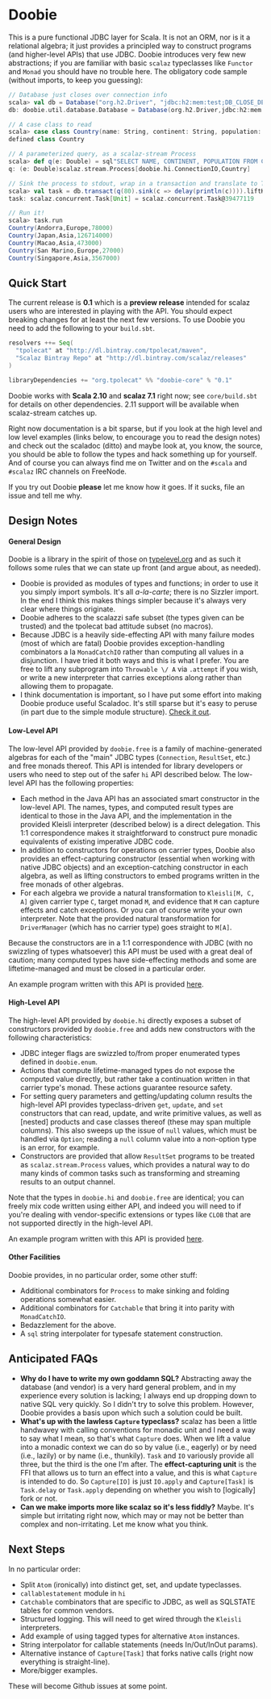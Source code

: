 # Doobie

This is a pure functional JDBC layer for Scala. It is not an ORM, nor is it a relational algebra; it just provides a principled way to construct programs (and higher-level APIs) that use JDBC. Doobie introduces very few new abstractions; if you are familiar with basic `scalaz` typeclasses like `Functor` and `Monad` you should have no trouble here. The obligatory code sample (without imports, to keep you guessing):

```scala
// Database just closes over connection info
scala> val db = Database("org.h2.Driver", "jdbc:h2:mem:test;DB_CLOSE_DELAY=-1", "sa", "")
db: doobie.util.database.Database = Database(org.h2.Driver,jdbc:h2:mem:test;DB_CLOSE_DELAY=-1,sa,)

// A case class to read
scala> case class Country(name: String, continent: String, population: Int)
defined class Country

// A parameterized query, as a scalaz-stream Process
scala> def q(e: Double) = sql"SELECT NAME, CONTINENT, POPULATION FROM COUNTRY WHERE LIFEEXPECTANCY >= $e".process[Country]
q: (e: Double)scalaz.stream.Process[doobie.hi.ConnectionIO,Country]

// Sink the process to stdout, wrap in a transaction and translate to Task
scala> val task = db.transact(q(80).sink(c => delay(println(c)))).liftK[Task]
task: scalaz.concurrent.Task[Unit] = scalaz.concurrent.Task@39477119

// Run it!
scala> task.run
Country(Andorra,Europe,78000)
Country(Japan,Asia,126714000)
Country(Macao,Asia,473000)
Country(San Marino,Europe,27000)
Country(Singapore,Asia,3567000)
```

## Quick Start

The current release is **0.1** which is a **preview release** intended for scalaz users who are interested in playing with the API. You should expect breaking changes for at least the next few versions. To use Doobie you need to add the following to your `build.sbt`.

```scala
resolvers ++= Seq(
  "tpolecat" at "http://dl.bintray.com/tpolecat/maven",
  "Scalaz Bintray Repo" at "http://dl.bintray.com/scalaz/releases"
)

libraryDependencies += "org.tpolecat" %% "doobie-core" % "0.1"
```

Doobie works with **Scala 2.10** and **scalaz 7.1** right now; see `core/build.sbt` for details on other dependencies. 2.11 support will be available when scalaz-stream catches up.

Right now documentation is a bit sparse, but if you look at the high level and low level examples (links below, to encourage you to read the design notes) and check out the scaladoc (ditto) and maybe look at, you know, the source, you should be able to follow the types and hack something up for yourself. And of course you can always find me on Twitter and on the `#scala` and `#scalaz` IRC channels on FreeNode.

If you try out Doobie **please** let me know how it goes. If it sucks, file an issue and tell me why. 


## Design Notes

#### General Design

Doobie is a library in the spirit of those on [typelevel.org](http://typelevel.org) and as such it follows some rules that we can state up front (and argue about, as needed).

- Doobie is provided as modules of types and functions; in order to use it you simply import symbols. It's all *a-la-carte*; there is no Sizzler import. In the end I think this makes things simpler because it's always very clear where things originate.
- Doobie adheres to the scalazzi safe subset (the types given can be trusted) and the tpolecat bad attitude subset (no macros).
- Because JDBC is a heavily side-effecting API with many failure modes (most of which are fatal) Doobie provides exception-handling combinators a la `MonadCatchIO` rather than computing all values in a disjunction. I have tried it both ways and this is what I prefer. You are free to lift any subprogram into `Throwable \/ A` via `.attempt` if you wish, or write a new interpreter that carries exceptions along rather than allowing them to propagate.
- I think documentation is important, so I have put some effort into making Doobie produce useful Scaladoc. It's still sparse but it's easy to peruse (in part due to the simple module structure). [Check it out](http://tpolecat.github.io/doc/doobie/0.1/api/index.html).

#### Low-Level API

The low-level API provided by `doobie.free` is a family of machine-generated algebras for each of the "main" JDBC types (`Connection`, `ResultSet`, etc.) and free monads thereof. This API is intended for library developers or users who need to step out of the safer `hi` API described below. The low-level API has the following properties:

- Each method in the Java API has an associated smart constructor in the low-level API. The names, types, and computed result types are identical to those in the Java API, and the implementation in the provided Kleisli interpreter (described below) is a direct delegation. This 1:1 correspondence makes it  straightforward to construct pure monadic equivalents of existing imperative JDBC code.
- In addition to constructors for operations on carrier types, Doobie also provides an effect-capturing constructor (essential when working with native JDBC objects) and an exception-catching constructor in each algebra, as well as lifting constructors to embed programs written in the free monads of other algebras.
- For each algebra we provide a natural transformation to `Kleisli[M, C, A]` given carrier type `C`, target monad `M`, and evidence that `M` can capture effects and catch exceptions. Or you can of course write your own interpreter. Note that the provided natural transformation for `DriverManager` (which has no carrier type) goes straight to `M[A]`.

Because the constructors are in a 1:1 correspondence with JDBC (with no swizzling of types whatsoever) this API must be used with a great deal of caution; many computed types have side-effecting methods and some are liftetime-managed and must be closed in a particular order.

An example program written with this API is provided [here](example/src/main/scala/example/FreeUsage.scala).

#### High-Level API

The high-level API provided by `doobie.hi` directly exposes a subset of constructors provided by `doobie.free` and adds new constructors with the following characteristics:

- JDBC integer flags are swizzled to/from proper enumerated types defined in `doobie.enum`.
- Actions that compute lifetime-managed types do not expose the computed value directly, but rather take a continuation written in that carrier type's monad. These actions guarantee resource safety.
- For setting query parameters and getting/updating column results the high-level API provides typeclass-driven `get`, `update`, and `set` constructors that can read, update, and write primitive values, as well as [nested] products and case classes thereof (these may span multiple columns). This also sweeps up the issue of `null` values, which must be handled via `Option`; reading a `null` column value into a non-option type is an error, for example.
- Constructors are provided that allow `ResultSet` programs to be treated as `scalaz.stream.Process` values, which provides a natural way to do many kinds of common tasks such as transforming and streaming results to an output channel.

Note that the types in `doobie.hi` and `doobie.free` are identical; you can freely mix code written using either API, and indeed you will need to if you're dealing with vendor-specific extensions or types like `CLOB` that are not supported directly in the high-level API.

An example program written with this API is provided [here](example/src/main/scala/example/HiUsage.scala).

#### Other Facilities

Doobie provides, in no particular order, some other stuff:

- Additional combinators for `Process` to make sinking and folding operations somewhat easier.
- Additional combinators for `Catchable` that bring it into parity with `MonadCatchIO`. 
- Bedazzlement for the above.
- A `sql` string interpolater for typesafe statement construction.

## Anticipated FAQs

- **Why do I have to write my own goddamn SQL?** Abstracting away the database (and vendor) is a very hard general problem, and in my experience every solution is lacking; I always end up dropping down to native SQL very quickly. So I didn't try to solve this problem. However, Doobie provides a basis upon which such a solution could be built.
- **What's up with the lawless `Capture` typeclass?** scalaz has been a little handwavey with calling conventions for monadic unit and I need a way to say what I mean, so that's what `Capture` does. When we lift a value into a monadic context we can do so by value (i.e., eagerly) or by need (i.e., lazily) or by name (i.e., thunkily). `Task` and `IO` variously provide all three, but the third is the one I'm after. The **effect-capturing unit** is the FFI that allows us to turn an effect into a value, and this is what `Capture` is intended to do. So `Capture[IO]` is just `IO.apply` and `Capture[Task]` is `Task.delay` or `Task.apply` depending on whether you wish to [logically] fork or not.
- **Can we make imports more like scalaz so it's less fiddly?** Maybe. It's simple but irritating right now, which may or may not be better than complex and non-irritating. Let me know what you think.

## Next Steps

In no particular order:

- Split `Atom` (ironically) into distinct get, set, and update typeclasses.
- `callablestatement` module in `hi`
- `Catchable` combinators that are specific to JDBC, as well as SQLSTATE tables for common vendors.
- Structured logging. This will need to get wired through the `Kleisli` interpreters.
- Add example of using tagged types for alternative `Atom` instances.
- String interpolator for callable statements (needs In/Out/InOut params).
- Alternative instance of `Capture[Task]` that forks native calls (right now everything is straight-line).
- More/bigger examples.

These will become Github issues at some point.

